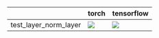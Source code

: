 |                       | torch                                                                                                                                                                              | tensorflow                                                                                                                                                                             |
|:----------------------|:-----------------------------------------------------------------------------------------------------------------------------------------------------------------------------------|:---------------------------------------------------------------------------------------------------------------------------------------------------------------------------------------|
| test_layer_norm_layer | <a href="https://github.com/unifyai/ivy/actions/runs/3646385398/jobs/6157446591" rel="noopener noreferrer" target="_blank"><img src=https://img.shields.io/badge/-failure-red></a> | <a href="https://github.com/unifyai/ivy/actions/runs/3738429884/jobs/6344507121" rel="noopener noreferrer" target="_blank"><img src=https://img.shields.io/badge/-success-success></a> |